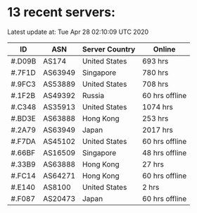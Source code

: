 # 13 recent servers:

Latest update at: Tue Apr 28 02:10:09 UTC 2020

| ID | ASN | Server Country | Online |
| -- | --- | -------------- | ------ |
| #.D09B | AS174 | United States | 693 hrs |
| #.7F1D | AS63949 | Singapore | 780 hrs |
| #.9FC3 | AS53889 | United States | 708 hrs |
| #.1F2B | AS49392 | Russia | 60 hrs offline |
| #.C348 | AS35913 | United States | 1074 hrs |
| #.BD3E | AS63888 | Hong Kong | 253 hrs |
| #.2A79 | AS63949 | Japan | 2017 hrs |
| #.F7DA | AS45102 | United States | 60 hrs offline |
| #.66BF | AS16509 | Singapore | 48 hrs offline |
| #.33B9 | AS63888 | Hong Kong | 27 hrs |
| #.FC14 | AS64271 | Hong Kong | 60 hrs offline |
| #.E140 | AS8100 | United States | 2 hrs |
| #.F087 | AS20473 | Japan | 60 hrs offline |

